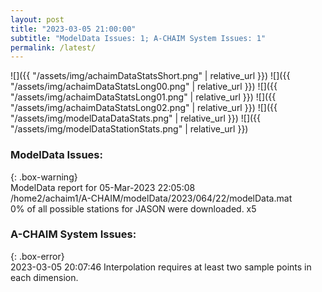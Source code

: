 ```yaml
---
layout: post
title: "2023-03-05 21:00:00"
subtitle: "ModelData Issues: 1; A-CHAIM System Issues: 1"
permalink: /latest/
---
```


![]({{ "/assets/img/achaimDataStatsShort.png" | relative_url }})
![]({{ "/assets/img/achaimDataStatsLong00.png" | relative_url }})
![]({{ "/assets/img/achaimDataStatsLong01.png" | relative_url }})
![]({{ "/assets/img/achaimDataStatsLong02.png" | relative_url }})
![]({{ "/assets/img/modelDataDataStats.png" | relative_url }})
![]({{ "/assets/img/modelDataStationStats.png" | relative_url }})

### ModelData Issues:  
  
{: .box-warning}  
 ModelData report for 05-Mar-2023 22:05:08   
 /home2/achaim1/A-CHAIM/modelData/2023/064/22/modelData.mat   
 0% of all possible stations for JASON were downloaded. x5   
  
### A-CHAIM System Issues:  
  
{: .box-error}  
2023-03-05 20:07:46 Interpolation requires at least two sample points in each dimension.  
